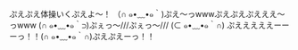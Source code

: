 ぷえぷえ体操いくぷえよ～！  （∩ ๑•﹏•๑｀)ぷえ〜っwwwぷえぷえぷえええ〜っwww (∩ ๑•﹏•๑｀⊃)ぷぇっ～///ぷぇっ～/// (⊂ ๑•﹏•๑｀∩) ぷえええええーーーっ！！(∩ ๑•﹏•๑｀∩)ぷえぷえーっ！！
